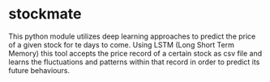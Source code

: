 # stockmate
This python module utilizes deep learning approaches to predict the price of a given stock for te days to come. 
Using LSTM (Long Short Term Memory) this tool accepts the price record of a certain stock as csv file and learns 
the fluctuations and patterns within that record in order to predict its future behaviours.
